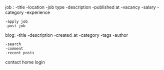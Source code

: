 job :
    -title
    -location
    -job type
    -description
    -published at
    -vacancy
    -salary
    -category
    -experience

    -apply job
    -post job

blog:
    -title
    -description
    -created_at
    -category
    -tags
    -author

    -search
    -comment
    -recent posts

contact
home
login